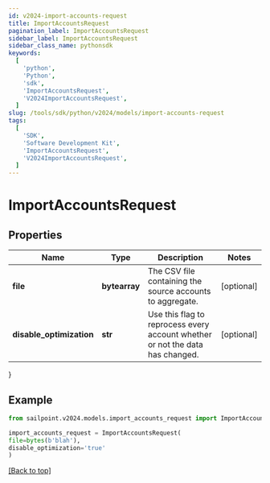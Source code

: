 ```yaml
---
id: v2024-import-accounts-request
title: ImportAccountsRequest
pagination_label: ImportAccountsRequest
sidebar_label: ImportAccountsRequest
sidebar_class_name: pythonsdk
keywords:
  [
    'python',
    'Python',
    'sdk',
    'ImportAccountsRequest',
    'V2024ImportAccountsRequest',
  ]
slug: /tools/sdk/python/v2024/models/import-accounts-request
tags:
  [
    'SDK',
    'Software Development Kit',
    'ImportAccountsRequest',
    'V2024ImportAccountsRequest',
  ]
---
```


# ImportAccountsRequest

## Properties

| Name | Type | Description | Notes |
| --- | --- | --- | --- |
| **file** | **bytearray** | The CSV file containing the source accounts to aggregate. | [optional] |
| **disable_optimization** | **str** | Use this flag to reprocess every account whether or not the data has changed. | [optional] |

}

## Example

```python
from sailpoint.v2024.models.import_accounts_request import ImportAccountsRequest

import_accounts_request = ImportAccountsRequest(
file=bytes(b'blah'),
disable_optimization='true'
)

```

[[Back to top]](#)
